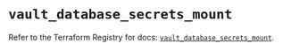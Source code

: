 # `vault_database_secrets_mount`

Refer to the Terraform Registry for docs: [`vault_database_secrets_mount`](https://registry.terraform.io/providers/hashicorp/vault/5.2.1/docs/resources/database_secrets_mount).
